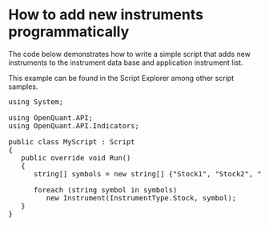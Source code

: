 # How to add new instruments programmatically

The code below demonstrates how to write a simple script that adds new instruments to the 
instrument data base and application instrument list.

This example can be found in the Script Explorer among other script samples.  

<pre>
using System;

using OpenQuant.API;
using OpenQuant.API.Indicators;

public class MyScript : Script
{
   public override void Run()
   {
      string[] symbols = new string[] {"Stock1", "Stock2", "Stock3"};
      
      foreach (string symbol in symbols)
         new Instrument(InstrumentType.Stock, symbol);
   }
}
</pre>